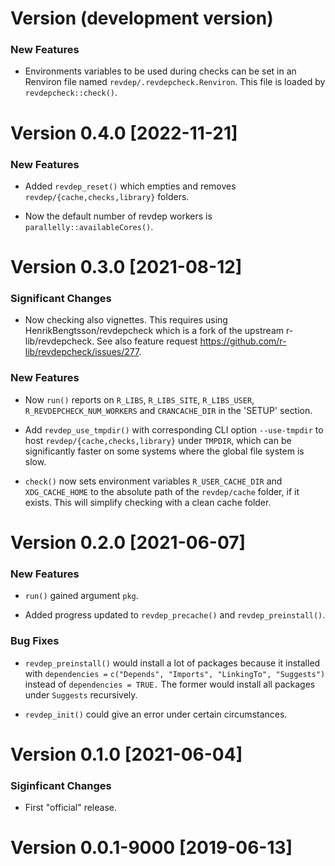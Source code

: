 # Version (development version)

### New Features

 * Environments variables to be used during checks can be set in an
   Renviron file named `revdep/.revdepcheck.Renviron`.  This file is
   loaded by `revdepcheck::check()`.


# Version 0.4.0 [2022-11-21]

### New Features

 * Added `revdep_reset()` which empties and removes
   `revdep/{cache,checks,library}` folders.

 * Now the default number of revdep workers is
   `parallelly::availableCores()`.


# Version 0.3.0 [2021-08-12]

### Significant Changes

 * Now checking also vignettes. This requires using
   HenrikBengtsson/revdepcheck which is a fork of the upstream
   r-lib/revdepcheck. See also feature request
   <https://github.com/r-lib/revdepcheck/issues/277>.


### New Features

 * Now `run()` reports on `R_LIBS`, `R_LIBS_SITE`, `R_LIBS_USER`,
   `R_REVDEPCHECK_NUM_WORKERS` and `CRANCACHE_DIR` in the 'SETUP'
   section.

 * Add `revdep_use_tmpdir()` with corresponding CLI option
   `--use-tmpdir` to host `revdep/{cache,checks,library}` under
   `TMPDIR`, which can be significantly faster on some systems where
   the global file system is slow.

 * `check()` now sets environment variables `R_USER_CACHE_DIR` and
   `XDG_CACHE_HOME` to the absolute path of the `revdep/cache` folder,
   if it exists.  This will simplify checking with a clean cache
   folder.


# Version 0.2.0 [2021-06-07]

### New Features

 * `run()` gained argument `pkg`.

 * Added progress updated to `revdep_precache()` and
   `revdep_preinstall()`.


### Bug Fixes

 * `revdep_preinstall()` would install a lot of packages because it
   installed with `dependencies =` `c("Depends", "Imports",
   "LinkingTo", "Suggests")` instead of `dependencies = TRUE.`  The
   former would install all packages under `Suggests` recursively.

 * `revdep_init()` could give an error under certain circumstances.


# Version 0.1.0 [2021-06-04]

### Siginficant Changes

 * First "official" release.


# Version 0.0.1-9000 [2019-06-13]

